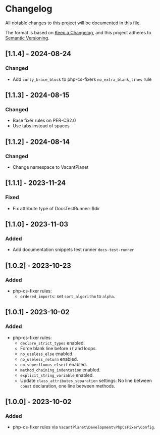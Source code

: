 Changelog
=========

All notable changes to this project will be documented in this file.

The format is based on [Keep a Changelog](https://keepachangelog.com/en/1.1.0/), 
and this project adheres to [Semantic Versioning](https://semver.org/spec/v2.0.0.html).

## [1.1.4] - 2024-08-24

### Changed

- Add `curly_brace_block` to php-cs-fixers `no_extra_blank_lines` rule

## [1.1.3] - 2024-08-15

### Changed

- Base fixer rules on PER-CS2.0
- Use tabs instead of spaces

## [1.1.2] - 2024-08-14

### Changed

- Change namespace to VacantPlanet

## [1.1.1] - 2023-11-24

### Fixed

- Fix attribute type of DocsTestRunner::$dir

## [1.1.0] - 2023-11-03

### Added

- Add documentation snippets test runner `docs-test-runner` 

## [1.0.2] - 2023-10-23

### Added

- php-cs-fixer rules:
    - `ordered_imports`: set `sort_algorithm` to `alpha`.

## [1.0.1] - 2023-10-02

### Added

- php-cs-fixer rules:
    - `declare_strict_types` enabled.
    - Force blank line before `if` and loops.
    - `no_useless_else` enabled.
    - `no_useless_return` enabled.
    - `no_superfluous_elseif` enabled.
    - `method_chaining_indentation` enabled.
    - `explicit_string_variable` enabled.
    - Update `class_attributes_separation` settings: No line between `const`
      declaration, one line between methods.

## [1.0.0] - 2023-10-02

### Added

- php-cs-fixer rules via `VacantPlanet\Development\PhpCsFixer\Config`.
